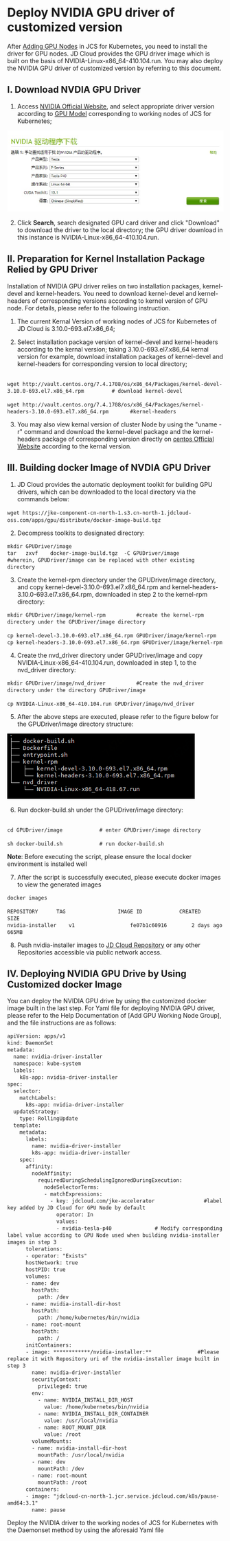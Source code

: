 
# Deploy NVIDIA GPU driver of customized version

After [Adding GPU Nodes](https://docs.jdcloud.com/en/jcs-for-kubernetes/add-gpu) in JCS for Kubernetes, you need to install the driver for GPU nodes. JD Cloud provides the GPU driver image which is built on the basis of NVIDIA-Linux-x86_64-410.104.run. You may also deploy the NVIDIA GPU driver of customized version by referring to this document.

 ## I. Download NVDIA GPU Driver
 
 1. Access [NVIDIA Official Website](https://www.nvidia.com/Download/index.aspx?lang=cn), and select appropriate driver version according to [GPU Model](https://docs.jdcloud.com/en/virtual-machines/instance-type-family#user-content-6) corresponding to working nodes of JCS for Kubernetes;

 ![选择GPU驱动](../../../../image/Elastic-Compute/JCS-for-Kubernetes/GPUdriver.png)

 2. Click **Search**, search designated GPU card driver and click "Download" to download the driver to the local directory; the GPU driver download in this instance is NVIDIA-Linux-x86_64-410.104.run.

## II. Preparation for Kernel Installation Package Relied by GPU Driver

Installation of NVIDIA GPU driver relies on two installation packages, kernel-devel and kernel-headers. You need to download kernel-devel and kernel-headers of corresponding versions according to kernel version of GPU node. For details, please refer to the following instruction.

1. The current Kernal Version of working nodes of JCS for Kubernetes of JD Cloud is 3.10.0-693.el7.x86_64;

2. Select installation package version of kernel-devel and kernel-headers according to the kernal version; taking 3.10.0-693.el7.x86_64 kernal version for example, download installation packages of kernel-devel and kernel-headers for corresponding version to local directory;

```

wget http://vault.centos.org/7.4.1708/os/x86_64/Packages/kernel-devel-3.10.0-693.el7.x86_64.rpm         # download kernel-devel

wget http://vault.centos.org/7.4.1708/os/x86_64/Packages/kernel-headers-3.10.0-693.el7.x86_64.rpm       #kernel-headers

```

3. You may also view kernal version of cluster Node by using the "uname -r" command and download the kernel-devel package and the kernel-headers package of corresponding version directly on [centos Official Website](http://vault.centos.org/) according to the kernal version.

## III. Building docker Image of NVDIA GPU Driver

1. JD Cloud provides the automatic deployment toolkit for building GPU drivers, which can be downloaded to the local directory via the commands below:

`
wget https://jke-component-cn-north-1.s3.cn-north-1.jdcloud-oss.com/apps/gpu/distribute/docker-image-build.tgz
`

2. Decompress toolkits to designated directory:

```
mkdir GPUDriver/image
tar   zxvf    docker-image-build.tgz  -C GPUDriver/image            #wherein, GPUDriver/image can be replaced with other existing directory

```

3. Create the kernel-rpm directory under the GPUDriver/image directory, and copy kernel-devel-3.10.0-693.el7.x86_64.rpm and kernel-headers-3.10.0-693.el7.x86_64.rpm, downloaded in step 2 to the kernel-rpm directory:

```
mkdir GPUDriver/image/kernel-rpm          #create the kernel-rpm directory under the GPUDriver/image directory

cp kernel-devel-3.10.0-693.el7.x86_64.rpm GPUDriver/image/kernel-rpm            
cp kernel-headers-3.10.0-693.el7.x86_64.rpm GPUDriver/image/kernel-rpm
```

4. Create the nvd_driver directory under GPUDriver/image and copy NVIDIA-Linux-x86_64-410.104.run, downloaded in step 1, to the nvd_driver directory:

```
mkdir GPUDriver/image/nvd_driver          #Create the nvd_driver directory under the directory GPUDriver/image

cp NVIDIA-Linux-x86_64-410.104.run GPUDriver/image/nvd_driver      
```

5. After the above steps are executed, please refer to the figure below for the GPUDriver/image directory structure:

![目录结构参考](../../../../image/Elastic-Compute/JCS-for-Kubernetes/direxample.png)

6. Run docker-build.sh under the GPUDriver/image directory:

```

cd GPUDriver/image            # enter GPUDriver/image directory

sh docker-build.sh            # run docker-build.sh
```
**Note**: Before executing the script, please ensure the local docker environment is installed well

7. After the script is successfully executed, please execute docker images to view the generated images

```
docker images

REPOSITORY      TAG                 IMAGE ID            CREATED             SIZE
nvidia-installer    v1                  fe07b1c60916        2 days ago          665MB

```
8. Push nvidia-installer images to [JD Cloud Repository](https://docs.jdcloud.com/en/container-registry/benefits) or any other Repositories accessible via public network access.

## IV. Deploying NVIDIA GPU Drive by Using Customized docker Image

You can deploy the NVIDIA GPU drive by using the customized docker image built in the last step. For Yaml file for deploying NVIDIA GPU driver, please refer to the Help Documentation of [Add GPU Working Node Group], and the file instructions are as follows:

```
apiVersion: apps/v1
kind: DaemonSet
metadata:
  name: nvidia-driver-installer
  namespace: kube-system
  labels:
    k8s-app: nvidia-driver-installer
spec:
  selector:
    matchLabels:
      k8s-app: nvidia-driver-installer
  updateStrategy:
    type: RollingUpdate
  template:
    metadata:
      labels:
        name: nvidia-driver-installer
        k8s-app: nvidia-driver-installer
    spec:
      affinity:
        nodeAffinity:
          requiredDuringSchedulingIgnoredDuringExecution:
            nodeSelectorTerms: 
            - matchExpressions:
              - key: jdcloud.com/jke-accelerator                #label key added by JD Cloud for GPU Node by default
                operator: In
                values: 
                - nvidia-tesla-p40              # Modify corresponding label value according to GPU Node used when building nvidia-installer images in step 3
      tolerations:
      - operator: "Exists"
      hostNetwork: true
      hostPID: true
      volumes:
      - name: dev
        hostPath:
          path: /dev
      - name: nvidia-install-dir-host
        hostPath:
          path: /home/kubernetes/bin/nvidia
      - name: root-mount
        hostPath:
          path: /
      initContainers:
      - image: ************/nvidia-installer:**               #Please replace it with Repository uri of the nvidia-installer image built in step 3 
        name: nvidia-driver-installer
        securityContext:
          privileged: true
        env:
          - name: NVIDIA_INSTALL_DIR_HOST
            value: /home/kubernetes/bin/nvidia
          - name: NVIDIA_INSTALL_DIR_CONTAINER
            value: /usr/local/nvidia
          - name: ROOT_MOUNT_DIR
            value: /root
        volumeMounts:
        - name: nvidia-install-dir-host
          mountPath: /usr/local/nvidia
        - name: dev
          mountPath: /dev
        - name: root-mount
          mountPath: /root
      containers:
      - image: "jdcloud-cn-north-1.jcr.service.jdcloud.com/k8s/pause-amd64:3.1"
        name: pause
```

Deploy the NVIDIA driver to the working nodes of JCS for Kubernetes with the Daemonset method by using the aforesaid Yaml file
